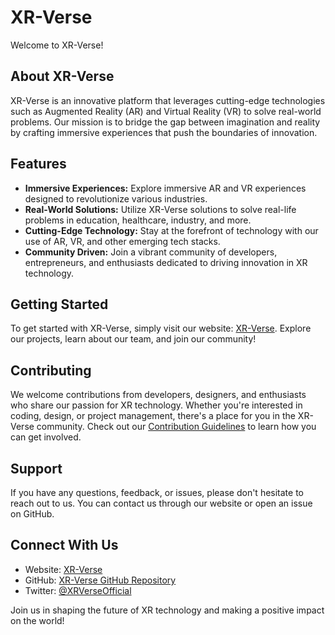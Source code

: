 # XR-Verse

Welcome to XR-Verse!

## About XR-Verse

XR-Verse is an innovative platform that leverages cutting-edge technologies such as Augmented Reality (AR) and Virtual Reality (VR) to solve real-world problems. Our mission is to bridge the gap between imagination and reality by crafting immersive experiences that push the boundaries of innovation.

## Features

- **Immersive Experiences:** Explore immersive AR and VR experiences designed to revolutionize various industries.
- **Real-World Solutions:** Utilize XR-Verse solutions to solve real-life problems in education, healthcare, industry, and more.
- **Cutting-Edge Technology:** Stay at the forefront of technology with our use of AR, VR, and other emerging tech stacks.
- **Community Driven:** Join a vibrant community of developers, entrepreneurs, and enthusiasts dedicated to driving innovation in XR technology.

## Getting Started

To get started with XR-Verse, simply visit our website: [XR-Verse](https://xr-verse.vercel.app/). Explore our projects, learn about our team, and join our community!

## Contributing

We welcome contributions from developers, designers, and enthusiasts who share our passion for XR technology. Whether you're interested in coding, design, or project management, there's a place for you in the XR-Verse community. Check out our [Contribution Guidelines](CONTRIBUTING.md) to learn how you can get involved.

## Support

If you have any questions, feedback, or issues, please don't hesitate to reach out to us. You can contact us through our website or open an issue on GitHub.

## Connect With Us

- Website: [XR-Verse](https://xr-verse.vercel.app/)
- GitHub: [XR-Verse GitHub Repository](https://github.com/your-username/xr-verse)
- Twitter: [@XRVerseOfficial](https://twitter.com/XRVerseOfficial)

Join us in shaping the future of XR technology and making a positive impact on the world!
